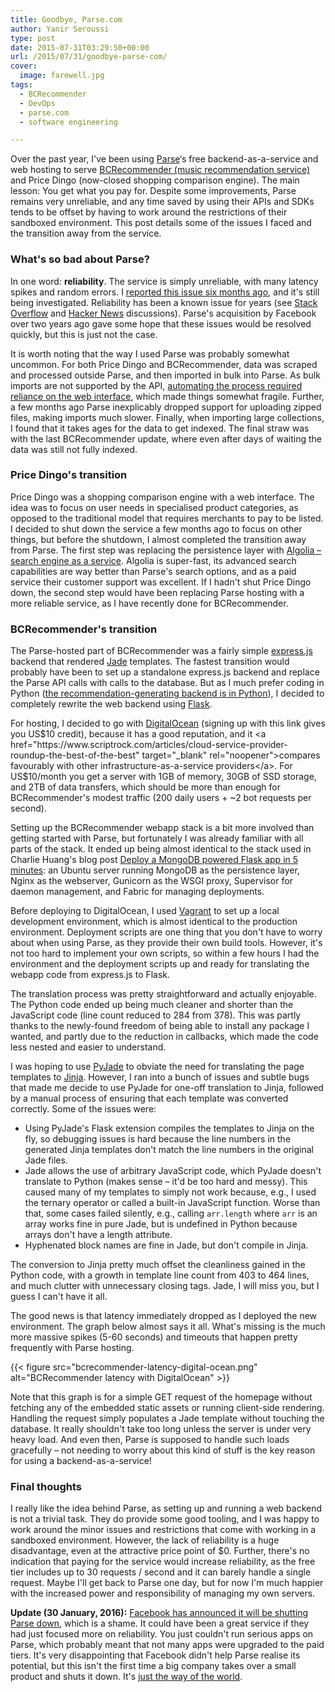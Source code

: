 ```yaml
---
title: Goodbye, Parse.com
author: Yanir Seroussi
type: post
date: 2015-07-31T03:29:50+00:00
url: /2015/07/31/goodbye-parse-com/
cover:
  image: farewell.jpg
tags:
  - BCRecommender
  - DevOps
  - parse.com
  - software engineering

---
```

Over the past year, I've been using <a href="https://parse.com" target="_blank" rel="noopener">Parse</a>&#8216;s free backend-as-a-service and web hosting to serve <a href="http://www.bcrecommender.com" target="_blank" rel="noopener">BCRecommender (music recommendation service)</a> and Price Dingo (now-closed shopping comparison engine). The main lesson: You get what you pay for. Despite some improvements, Parse remains very unreliable, and any time saved by using their APIs and SDKs tends to be offset by having to work around the restrictions of their sandboxed environment. This post details some of the issues I faced and the transition away from the service.

### What's so bad about Parse?

In one word: **reliability**. The service is simply unreliable, with many latency spikes and random errors. I <a href="https://developers.facebook.com/bugs/1550140598598847/" target="_blank" rel="noopener">reported this issue six months ago</a>, and it's still being investigated. Reliability has been a known issue for years (see <a href="http://stackoverflow.com/questions/11283729/how-scalable-is-parse/24253932#24253932" target="_blank" rel="noopener">Stack Overflow</a> and <a href="https://news.ycombinator.com/item?id=8347310" target="_blank" rel="noopener">Hacker News</a> discussions). Parse's acquisition by Facebook over two years ago gave some hope that these issues would be resolved quickly, but this is just not the case.

It is worth noting that the way I used Parse was probably somewhat uncommon. For both Price Dingo and BCRecommender, data was scraped and processed outside Parse, and then imported in bulk into Parse. As bulk imports are not supported by the API, [automating the process required reliance on the web interface][1], which made things somewhat fragile. Further, a few months ago Parse inexplicably dropped support for uploading zipped files, making imports much slower. Finally, when importing large collections, I found that it takes ages for the data to get indexed. The final straw was with the last BCRecommender update, where even after days of waiting the data was still not fully indexed.

### Price Dingo's transition

Price Dingo was a shopping comparison engine with a web interface. The idea was to focus on user needs in specialised product categories, as opposed to the traditional model that requires merchants to pay to be listed. I decided to shut down the service a few months ago to focus on other things, but before the shutdown, I almost completed the transition away from Parse. The first step was replacing the persistence layer with <a href="https://www.algolia.com/" target="_blank" rel="noopener">Algolia &ndash; search engine as a service</a>. Algolia is super-fast, its advanced search capabilities are way better than Parse's search options, and as a paid service their customer support was excellent. If I hadn't shut Price Dingo down, the second step would have been replacing Parse hosting with a more reliable service, as I have recently done for BCRecommender.

### BCRecommender's transition

The Parse-hosted part of BCRecommender was a fairly simple <a href="http://expressjs.com/" target="_blank" rel="noopener">express.js</a> backend that rendered <a href="http://jade-lang.com/" target="_blank" rel="noopener">Jade</a> templates. The fastest transition would probably have been to set up a standalone express.js backend and replace the Parse API calls with calls to the database. But as I much prefer coding in Python ([the recommendation-generating backend is in Python][2]), I decided to completely rewrite the web backend using <a href="http://flask.pocoo.org/" target="_blank" rel="noopener">Flask</a>.

For hosting, I decided to go with <a href="https://www.digitalocean.com/?refcode=cd96cae9d5e1" target="_blank" rel="noopener">DigitalOcean</a> (signing up with this link gives you US$10 credit), because it has a good reputation, and it <a href="https://www.scriptrock.com/articles/cloud-service-provider-roundup-the-best-of-the-best" target="_blank" rel="noopener">compares favourably with other infrastructure-as-a-service providers</a>. For US$10/month you get a server with 1GB of memory, 30GB of SSD storage, and 2TB of data transfers, which should be more than enough for BCRecommender's modest traffic (200 daily users + ~2 bot requests per second). 

Setting up the BCRecommender webapp stack is a bit more involved than getting started with Parse, but fortunately I was already familiar with all parts of the stack. It ended up being almost identical to the stack used in Charlie Huang's blog post <a href="http://www.sasanalysis.com/2015/02/deploy-mongodb-powered-flask-app-in-5.html" target="_blank" rel="noopener">Deploy a MongoDB powered Flask app in 5 minutes</a>: an Ubuntu server running MongoDB as the persistence layer, Nginx as the webserver, Gunicorn as the WSGI proxy, Supervisor for daemon management, and Fabric for managing deployments.

Before deploying to DigitalOcean, I used <a href="https://www.vagrantup.com/" target="_blank" rel="noopener">Vagrant</a> to set up a local development environment, which is almost identical to the production environment. Deployment scripts are one thing that you don't have to worry about when using Parse, as they provide their own build tools. However, it's not too hard to implement your own scripts, so within a few hours I had the environment and the deployment scripts up and ready for translating the webapp code from express.js to Flask.

The translation process was pretty straightforward and actually enjoyable. The Python code ended up being much cleaner and shorter than the JavaScript code (line count reduced to 284 from 378). This was partly thanks to the newly-found freedom of being able to install any package I wanted, and partly due to the reduction in callbacks, which made the code less nested and easier to understand.

I was hoping to use <a href="https://github.com/SyrusAkbary/pyjade" target="_blank" rel="noopener">PyJade</a> to obviate the need for translating the page templates to <a href="http://jinja.pocoo.org/" target="_blank" rel="noopener">Jinja</a>. However, I ran into a bunch of issues and subtle bugs that made me decide to use PyJade for one-off translation to Jinja, followed by a manual process of ensuring that each template was converted correctly. Some of the issues were:

  * Using PyJade's Flask extension compiles the templates to Jinja on the fly, so debugging issues is hard because the line numbers in the generated Jinja templates don't match the line numbers in the original Jade files.
  * Jade allows the use of arbitrary JavaScript code, which PyJade doesn't translate to Python (makes sense &ndash; it'd be too hard and messy). This caused many of my templates to simply not work because, e.g., I used the ternary operator or called a built-in JavaScript function. Worse than that, some cases failed silently, e.g., calling `arr.length` where `arr` is an array works fine in pure Jade, but is undefined in Python because arrays don't have a length attribute.
  * Hyphenated block names are fine in Jade, but don't compile in Jinja.

The conversion to Jinja pretty much offset the cleanliness gained in the Python code, with a growth in template line count from 403 to 464 lines, and much clutter with unnecessary closing tags. Jade, I will miss you, but I guess I can't have it all.

The good news is that latency immediately dropped as I deployed the new environment. The graph below almost says it all. What's missing is the much more massive spikes (5-60 seconds) and timeouts that happen pretty frequently with Parse hosting.

{{< figure src="bcrecommender-latency-digital-ocean.png" alt="BCRecommender latency with DigitalOcean" >}}

Note that this graph is for a simple GET request of the homepage without fetching any of the embedded static assets or running client-side rendering. Handling the request simply populates a Jade template without touching the database. It really shouldn't take too long unless the server is under very heavy load. And even then, Parse is supposed to handle such loads gracefully &ndash; not needing to worry about this kind of stuff is the key reason for using a backend-as-a-service!

### Final thoughts

I really like the idea behind Parse, as setting up and running a web backend is not a trivial task. They do provide some good tooling, and I was happy to work around the minor issues and restrictions that come with working in a sandboxed environment. However, the lack of reliability is a huge disadvantage, even at the attractive price point of $0. Further, there's no indication that paying for the service would increase reliability, as the free tier includes up to 30 requests / second and it can barely handle a single request. Maybe I'll get back to Parse one day, but for now I'm much happier with the increased power and responsibility of managing my own servers.

**Update (30 January, 2016):** <a href="http://blog.parse.com/announcements/moving-on/" target="_blank" rel="noopener">Facebook has announced it will be shutting Parse down</a>, which is a shame. It could have been a great service if they had just focused more on reliability. You just couldn't run serious apps on Parse, which probably meant that not many apps were upgraded to the paid tiers. It's very disappointing that Facebook didn't help Parse realise its potential, but this isn't the first time a big company takes over a small product and shuts it down. It's <a href="http://ourincrediblejourney.tumblr.com/" target="_blank" rel="noopener">just the way of the world</a>.

 [1]: http://yanirseroussi.com/2015/01/15/automating-parse-com-bulk-data-imports/
 [2]: http://yanirseroussi.com/2014/09/07/building-a-recommender-system-on-a-shoestring-budget/
